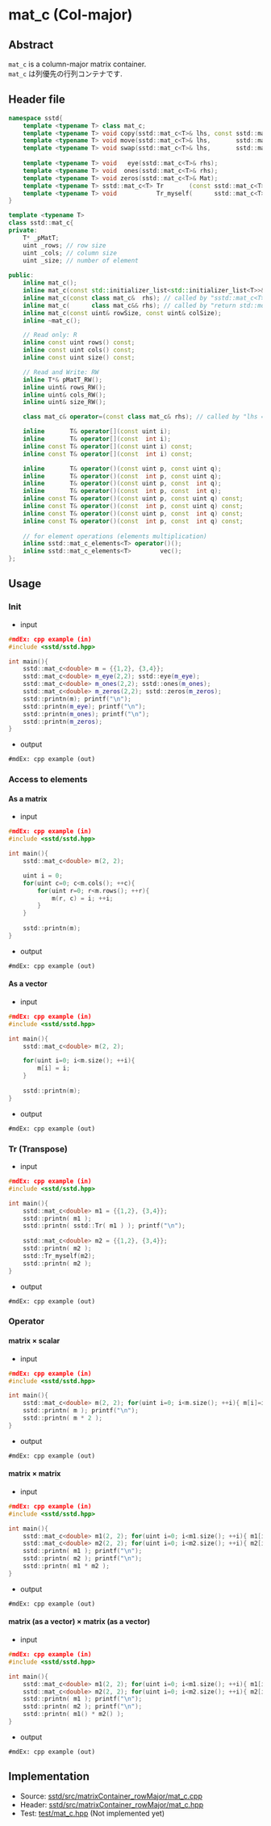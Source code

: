 # mat_c (Col-major)
## Abstract
`mat_c` is a column-major matrix container.  
`mat_c` は列優先の行列コンテナです.

## Header file
```cpp
namespace sstd{
    template <typename T> class mat_c;
    template <typename T> void copy(sstd::mat_c<T>& lhs, const sstd::mat_c<T>& rhs);
    template <typename T> void move(sstd::mat_c<T>& lhs,       sstd::mat_c<T>& rhs);
    template <typename T> void swap(sstd::mat_c<T>& lhs,       sstd::mat_c<T>& rhs);
    
    template <typename T> void   eye(sstd::mat_c<T>& rhs);
    template <typename T> void  ones(sstd::mat_c<T>& rhs);
    template <typename T> void zeros(sstd::mat_c<T>& Mat);
    template <typename T> sstd::mat_c<T> Tr       (const sstd::mat_c<T>& rhs); // lhs = Transpose(rhs)
    template <typename T> void           Tr_myself(      sstd::mat_c<T>& rhs); // Transpose(rhs)
}

template <typename T>
class sstd::mat_c{
private:
    T* _pMatT;
    uint _rows; // row size
    uint _cols; // column size
    uint _size; // number of element
    
public:
    inline mat_c();
    inline mat_c(const std::initializer_list<std::initializer_list<T>>& rhs); // called by "sstd::mat_c<T> mat = {{1, 2, 3}, {4, 5, 6}, {7, 8, 9}};".
    inline mat_c(const class mat_c&  rhs); // called by "sstd::mat_c<T> buf1(N, N); sstd::mat_c<T> buf2(buf1);"
    inline mat_c(      class mat_c&& rhs); // called by "return std::move(rhs);" or "std::swap(buf1, buf2)".
    inline mat_c(const uint& rowSize, const uint& colSize);
    inline ~mat_c();

    // Read only: R
    inline const uint rows() const;
    inline const uint cols() const;
    inline const uint size() const;

    // Read and Write: RW
    inline T*& pMatT_RW();
    inline uint& rows_RW();
    inline uint& cols_RW();
    inline uint& size_RW();

    class mat_c& operator=(const class mat_c& rhs); // called by "lhs = sstd::mat_c<T>(3, 3);".

    inline       T& operator[](const uint i);
    inline       T& operator[](const  int i);
    inline const T& operator[](const uint i) const;
    inline const T& operator[](const  int i) const;

    inline       T& operator()(const uint p, const uint q);
    inline       T& operator()(const  int p, const uint q);
    inline       T& operator()(const uint p, const  int q);
    inline       T& operator()(const  int p, const  int q);
    inline const T& operator()(const uint p, const uint q) const;
    inline const T& operator()(const  int p, const uint q) const;
    inline const T& operator()(const uint p, const  int q) const;
    inline const T& operator()(const  int p, const  int q) const;
    
    // for element operations (elements multiplication)
    inline sstd::mat_c_elements<T> operator()();
    inline sstd::mat_c_elements<T>        vec();
};
```

## Usage
### Init
- input
```cpp
#mdEx: cpp example (in)
#include <sstd/sstd.hpp>

int main(){
    sstd::mat_c<double> m = {{1,2}, {3,4}};
    sstd::mat_c<double> m_eye(2,2); sstd::eye(m_eye);
    sstd::mat_c<double> m_ones(2,2); sstd::ones(m_ones);
    sstd::mat_c<double> m_zeros(2,2); sstd::zeros(m_zeros);
    sstd::printn(m); printf("\n");
    sstd::printn(m_eye); printf("\n");
    sstd::printn(m_ones); printf("\n");
    sstd::printn(m_zeros);
}
```
- output  
```
#mdEx: cpp example (out)
```

### Access to elements
#### As a matrix
- input
```cpp
#mdEx: cpp example (in)
#include <sstd/sstd.hpp>

int main(){
    sstd::mat_c<double> m(2, 2);

    uint i = 0;
    for(uint c=0; c<m.cols(); ++c){
        for(uint r=0; r<m.rows(); ++r){
            m(r, c) = i; ++i;
        }
    }
    
    sstd::printn(m);
}
```
- output  
```
#mdEx: cpp example (out)
```
#### As a vector
- input
```cpp
#mdEx: cpp example (in)
#include <sstd/sstd.hpp>

int main(){
    sstd::mat_c<double> m(2, 2);

    for(uint i=0; i<m.size(); ++i){
        m[i] = i;
    }
    
    sstd::printn(m);
}
```
- output  
```
#mdEx: cpp example (out)
```

### Tr (Transpose)
- input
```cpp
#mdEx: cpp example (in)
#include <sstd/sstd.hpp>

int main(){
    sstd::mat_c<double> m1 = {{1,2}, {3,4}};
    sstd::printn( m1 );
    sstd::printn( sstd::Tr( m1 ) ); printf("\n");
    
    sstd::mat_c<double> m2 = {{1,2}, {3,4}};
    sstd::printn( m2 );
    sstd::Tr_myself(m2);
    sstd::printn( m2 );
}
```
- output  
```
#mdEx: cpp example (out)
```

### Operator
#### matrix × scalar
- input
```cpp
#mdEx: cpp example (in)
#include <sstd/sstd.hpp>

int main(){
    sstd::mat_c<double> m(2, 2); for(uint i=0; i<m.size(); ++i){ m[i]=i; }
    sstd::printn( m ); printf("\n");
    sstd::printn( m * 2 );
}
```
- output  
```
#mdEx: cpp example (out)
```
#### matrix × matrix
- input
```cpp
#mdEx: cpp example (in)
#include <sstd/sstd.hpp>

int main(){
    sstd::mat_c<double> m1(2, 2); for(uint i=0; i<m1.size(); ++i){ m1[i]=i; }
    sstd::mat_c<double> m2(2, 2); for(uint i=0; i<m2.size(); ++i){ m2[i]=i+1; }
    sstd::printn( m1 ); printf("\n");
    sstd::printn( m2 ); printf("\n");
    sstd::printn( m1 * m2 );
}
```
- output  
```
#mdEx: cpp example (out)
```
#### matrix (as a vector) × matrix (as a vector)
- input
```cpp
#mdEx: cpp example (in)
#include <sstd/sstd.hpp>

int main(){
    sstd::mat_c<double> m1(2, 2); for(uint i=0; i<m1.size(); ++i){ m1[i]=i; }
    sstd::mat_c<double> m2(2, 2); for(uint i=0; i<m2.size(); ++i){ m2[i]=i+1; }
    sstd::printn( m1 ); printf("\n");
    sstd::printn( m2 ); printf("\n");
    sstd::printn( m1() * m2() );
}
```
- output  
```
#mdEx: cpp example (out)
```

## Implementation
- Source: [sstd/src/matrixContainer_rowMajor/mat_c.cpp](https://github.com/admiswalker/SubStandardLibrary-SSTD-/blob/master/sstd/src/matrixContainer_rowMajor/mat_c.cpp)
- Header: [sstd/src/matrixContainer_rowMajor/mat_c.hpp](https://github.com/admiswalker/SubStandardLibrary-SSTD-/blob/master/sstd/src/matrixContainer_rowMajor/mat_c.hpp)
- Test: [test/mat_c.hpp](https://github.com/admiswalker/SubStandardLibrary-SSTD-/blob/master/test/mat_c.hpp)
  (Not implemented yet)

